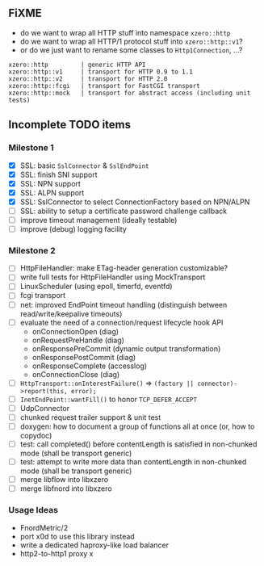 ## FiXME

- do we want to wrap all HTTP stuff into namespace `xzero::http`
- do we want to wrap all HTTP/1 protocol stuff into `xzero::http::v1`?
- or do we just want to rename some classes to `Http1Connection`, ...?

```
xzero::http         | generic HTTP API
xzero::http::v1     | transport for HTTP 0.9 to 1.1
xzero::http::v2     | transport for HTTP 2.0
xzero::http::fcgi   | transport for FastCGI transport
xzero::http::mock   | transport for abstract access (including unit tests)
```

## Incomplete TODO items

### Milestone 1

- [x] SSL: basic `SslConnector` & `SslEndPoint`
- [x] SSL: finish SNI support
- [x] SSL: NPN support
- [x] SSL: ALPN support
- [x] SSL: SslConnector to select ConnectionFactory based on NPN/ALPN
- [ ] SSL: ability to setup a certificate password challenge callback
- [ ] improve timeout management (ideally testable)
- [ ] improve (debug) logging facility

### Milestone 2

- [ ] HttpFileHandler: make ETag-header generation customizable?
- [ ] write full tests for HttpFileHandler using MockTransport
- [ ] LinuxScheduler (using epoll, timerfd, eventfd)
- [ ] fcgi transport
- [ ] net: improved EndPoint timeout handling
      (distinguish between read/write/keepalive timeouts)
- [ ] evaluate the need of a connection/request lifecycle hook API
  - onConnectionOpen (diag)
  - onRequestPreHandle (diag)
  - onResponsePreCommit (dynamic output transformation)
  - onResponsePostCommit (diag)
  - onResponseComplete (accesslog)
  - onConnectionClose (diag)
- [ ] `HttpTransport::onInterestFailure()` => `(factory || connector)->report(this, error);`
- [ ] `InetEndPoint::wantFill()` to honor `TCP_DEFER_ACCEPT`
- [ ] UdpConnector
- [ ] chunked request trailer support & unit test
- [ ] doxygen: how to document a group of functions all at once (or, how to copydoc)
- [ ] test: call completed() before contentLength is satisfied in non-chunked mode (shall be transport generic)
- [ ] test: attempt to write more data than contentLength in non-chunked mode (shall be transport generic)
- [ ] merge libflow into libxzero
- [ ] merge libfnord into libxzero

### Usage Ideas

- FnordMetric/2
- port x0d to use this library instead
- write a dedicated haproxy-like load balancer
- http2-to-http1 proxy
x

